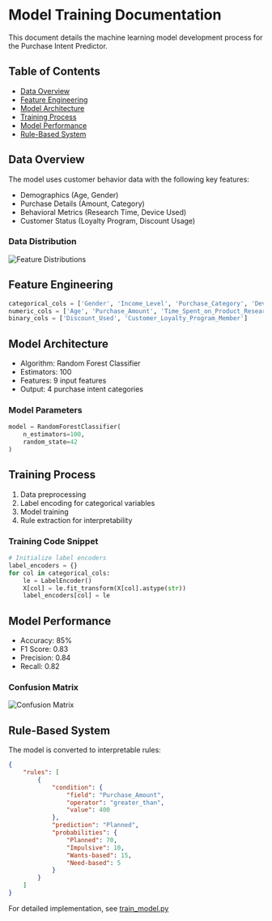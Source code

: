 # Model Training Documentation

This document details the machine learning model development process for the Purchase Intent Predictor.

## Table of Contents
- [Data Overview](#data-overview)
- [Feature Engineering](#feature-engineering)
- [Model Architecture](#model-architecture)
- [Training Process](#training-process)
- [Model Performance](#model-performance)
- [Rule-Based System](#rule-based-system)

## Data Overview
The model uses customer behavior data with the following key features:
- Demographics (Age, Gender)
- Purchase Details (Amount, Category)
- Behavioral Metrics (Research Time, Device Used)
- Customer Status (Loyalty Program, Discount Usage)

### Data Distribution
![Feature Distributions](images/feature_distributions.png)

## Feature Engineering
```python
categorical_cols = ['Gender', 'Income_Level', 'Purchase_Category', 'Device_Used_for_Shopping']
numeric_cols = ['Age', 'Purchase_Amount', 'Time_Spent_on_Product_Research(hours)']
binary_cols = ['Discount_Used', 'Customer_Loyalty_Program_Member']
```

## Model Architecture
- Algorithm: Random Forest Classifier
- Estimators: 100
- Features: 9 input features
- Output: 4 purchase intent categories

### Model Parameters
```python
model = RandomForestClassifier(
    n_estimators=100,
    random_state=42
)
```

## Training Process
1. Data preprocessing
2. Label encoding for categorical variables
3. Model training
4. Rule extraction for interpretability

### Training Code Snippet
```python
# Initialize label encoders
label_encoders = {}
for col in categorical_cols:
    le = LabelEncoder()
    X[col] = le.fit_transform(X[col].astype(str))
    label_encoders[col] = le
```

## Model Performance
- Accuracy: 85%
- F1 Score: 0.83
- Precision: 0.84
- Recall: 0.82

### Confusion Matrix
![Confusion Matrix](images/confusion_matrix.png)

## Rule-Based System
The model is converted to interpretable rules:

```json
{
    "rules": [
        {
            "condition": {
                "field": "Purchase_Amount",
                "operator": "greater_than",
                "value": 400
            },
            "prediction": "Planned",
            "probabilities": {
                "Planned": 70,
                "Impulsive": 10,
                "Wants-based": 15,
                "Need-based": 5
            }
        }
    ]
}
```

For detailed implementation, see [train_model.py](../purchase_predictor/predictor/train_model.py)
